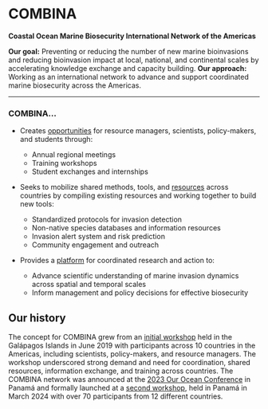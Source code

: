 # COMBINA

**Coastal Ocean Marine Biosecurity International Network of the Americas**

**Our goal:** Preventing or reducing the number of new marine bioinvasions and reducing bioinvasion impact at local, national, and continental scales by accelerating knowledge exchange and capacity building. **Our approach:** Working as an international network to advance and support coordinated marine biosecurity across the Americas.

---

### COMBINA…

- Creates [opportunities](https://marinebiosecurity.org/opportunities) for resource managers, scientists, policy-makers, and students through:

  - Annual regional meetings
  - Training workshops
  - Student exchanges and internships

- Seeks to mobilize shared methods, tools, and [resources](https://marinebiosecurity.org/resources) across countries by compiling existing resources and working together to build new tools:

  - Standardized protocols for invasion detection
  - Non-native species databases and information resources
  - Invasion alert system and risk prediction
  - Community engagement and outreach

- Provides a [platform](https://marinebiosecurity.org/people) for coordinated research and action to:

  - Advance scientific understanding of marine invasion dynamics across spatial and temporal scales
  - Inform management and policy decisions for effective biosecurity

## Our history

The concept for COMBINA grew from an [initial workshop](https://marinebiosecurity.org/assets/pdf/Informe-Final_Galapagos-2019-Invasions-Workshop.pdf) held in the Galápagos Islands in June 2019 with participants across 10 countries in the Americas, including scientists, policy-makers, and resource managers. The workshop underscored strong demand and need for coordination, shared resources, information exchange, and training across countries. The COMBINA network was announced at the [2023 Our Ocean Conference](http://ouroceanpanama2023.gob.pa/) in Panamá and formally launched at a [second workshop](https://stri.si.edu/story/combina), held in Panamá in March 2024 with over 70 participants from 12 different countries.
